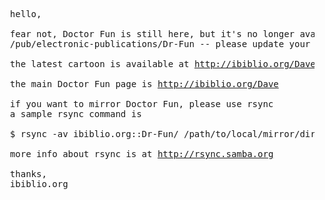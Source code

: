 
<pre>
  hello,

  fear not, Doctor Fun is still here, but it's no longer available in
  /pub/electronic-publications/Dr-Fun -- please update your bookmarks!

  the latest cartoon is available at <a href="http://ibiblio.org/Dave/Dr-Fun/latest.jpg">http://ibiblio.org/Dave/Dr-Fun/latest.jpg</a>

  the main Doctor Fun page is <a href="http://ibiblio.org/Dave">http://ibiblio.org/Dave</a>

  if you want to mirror Doctor Fun, please use rsync
  a sample rsync command is

  $ rsync -av ibiblio.org::Dr-Fun/ /path/to/local/mirror/dir

  more info about rsync is at <a href="http://rsync.samba.org">http://rsync.samba.org</a>

  thanks,
  ibiblio.org
</pre>
